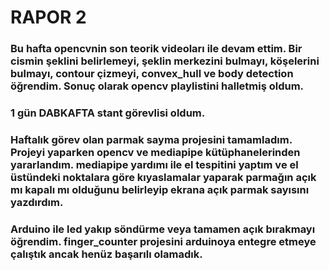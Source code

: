 # RAPOR 2 
### Bu hafta opencvnin son teorik videoları ile devam ettim. Bir cismin şeklini belirlemeyi, şeklin merkezini bulmayı, köşelerini bulmayı, contour çizmeyi, convex_hull ve body detection öğrendim. Sonuç olarak opencv playlistini halletmiş oldum.
### 1 gün DABKAFTA stant görevlisi oldum.
### Haftalık görev olan parmak sayma projesini tamamladım. Projeyi yaparken opencv ve mediapipe kütüphanelerinden yararlandım. mediapipe yardımı ile el tespitini yaptım ve el üstündeki noktalara göre kıyaslamalar yaparak parmağın açık mı kapalı mı olduğunu belirleyip ekrana açık parmak sayısını yazdırdım.
### Arduino ile led yakıp söndürme veya tamamen açık bırakmayı öğrendim. finger_counter projesini arduinoya entegre etmeye çalıştık ancak henüz başarılı olamadık.
